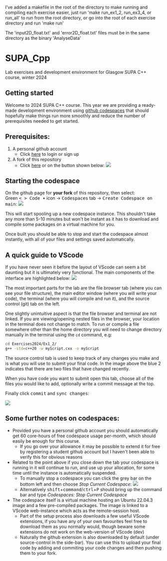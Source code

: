 I've added a makefile in the root of the directory to make running and compiling each exercise easier, just run 'make run_ex1_2, run_ex3_4, or run_all' to run from the root directory, or go into the root of each exercise directory and run 'make run'

The 'input2D_float.txt' and 'error2D_float.txt' files must be in the same directory as the binary 'AnalyseData'

# SUPA_Cpp
Lab exercises and development environment for Glasgow SUPA C++ course, winter 2024

## Getting started

Welcome to 2024 SUPA C++ course. This year we are providing a ready-made development environment using [github codespaces](https://github.com/features/codespaces) that should hopefully make things run more smoothly and reduce the number of prerequisites needed to get started.

## Prerequisites:

1) A personal github account
    - Click [here](https://github.com/login) to login or sign up
2) A fork of this repository
    - Click [here](https://github.com/jjamieson12/SUPA_Cpp/fork) or on the button shown below:
![](./assets/fork.png)

## Starting the codespace

On the github page for **your fork** of this repository, then select:\
Green <kbd>< > Code ▾</kbd> icon &rarr; <kbd>Codespaces</kbd> tab &rarr; <kbd>Create Codespace on main</kbd>:
![](./assets/codespaces.png)

This will start spooling up a new codespace instance. This shouldn't take any more than 5-10 minutes but won't be instant as it has to download and compile some packages on a virtual machine for you.

Once built you should be able to stop and start the codespace almost instantly, with all of your files and settings saved automatically.

## A quick guide to VScode

If you have never seen it before the layout of VScode can seem a bit daunting but it is ultimately very functional. The main components of the interface are highlighted below:
![](./assets/VScodeLayout_annotated.png)

The most important parts for the lab are the file browser tab (where you can see your file structure), the main editor window (where you will write your code), the terminal (where you will compile and run it), and the source control (git) tab on the left.

One slightly unintuitive aspect is that the file browser and terminal are not linked. If you are viewing/opening nested files in the browser, your location in the terminal does not change to match. To run or compile a file somewhere other than the home directory you will need to change directory manually in the terminal using the `cd` command, e.g:

```bash
cd Exercises2024/Ex1_2/
g++ -std=c++20 -w myScript.cxx -o myScript
```

The source control tab is used to keep track of any changes you make and is what you will use to submit your final code. In the image above the blue 2 indicates that there are two files that have changed recently. 

When you have code you want to submit open this tab, choose all of the files you would like to add, optionally write a commit message at the top. 

Finally click <kbd>commit</kbd> and <kbd>sync changes</kbd>:

![](./assets/GitSubmission.png)

## Some further notes on codespaces:
- Provided you have a personal github account you should automatically get 60 core-hours of free codespace usage per-month, which should easily be enough for this course. 
    - If you go over your allowance it may be possible to extend it for free by registering a student github account but I haven't been able to verify this for obvious reasons
- Related to the point above if you close down the tab your codespace is running in it will continue to run, and use up your allocation, for some time until the instance is automatically suspended. 
    - To manually stop a codespace you can click the grey bar on the bottom left and then choose _Stop Current Codespace_:
    ![](./assets/VScode_StopCodespace.png)
    - Alternatively <kbd>shift</kbd>+<kbd>command</kbd>/<kbd>ctrl</kbd>+<kbd>P</kbd> should bring up the command bar and type _Codespaces: Stop Current Codespace_
- The codespace itself is a virtual machine hosting an Ubuntu 22.04.3 image and a few pre-compiled packages. The image is linked to a VScode web-instance which acts as the remote-session host. 
    - Part of the setup process also downloads a few useful VScode extensions, if you have any of your own favourites feel free to download them as you normally would, though beware some extensions do not work on the web-version of VScode (dev)
    - Naturally the github extension is also downloaded by default (under source-control in the side-bar). You can use this to upload your final code by adding and commiting your code changes and then pushing them to your fork.